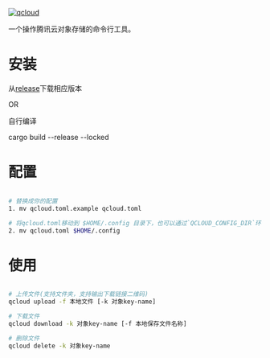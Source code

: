 [![qcloud](https://github.com/bujnlc8/qcloud/actions/workflows/qcloud.yml/badge.svg?branch=master)](https://github.com/bujnlc8/qcloud/actions/workflows/qcloud.yml)

一个操作腾讯云对象存储的命令行工具。

# 安装

从[release](https://github.com/bujnlc8/qcloud/releases)下载相应版本

OR

自行编译

cargo build --release --locked

# 配置

```sh

# 替换成你的配置
1. mv qcloud.toml.example qcloud.toml

# 将qcloud.toml移动到 $HOME/.config 目录下，也可以通过`QCLOUD_CONFIG_DIR`环境变量来定义配置文件所在的目录
2. mv qcloud.toml $HOME/.config

```

# 使用

```sh

# 上传文件(支持文件夹，支持输出下载链接二维码)
qcloud upload -f 本地文件 [-k 对象key-name]

# 下载文件
qcloud download -k 对象key-name [-f 本地保存文件名称]

# 删除文件
qcloud delete -k 对象key-name

```
